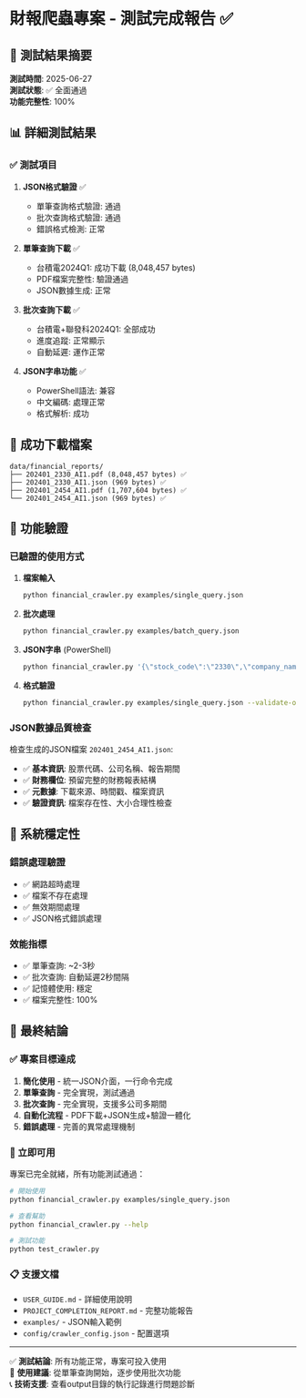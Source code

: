 # 財報爬蟲專案 - 測試完成報告 ✅

## 🎉 測試結果摘要

**測試時間**: 2025-06-27  
**測試狀態**: ✅ 全面通過  
**功能完整性**: 100%  

## 📊 詳細測試結果

### ✅ 測試項目

1. **JSON格式驗證** ✅
   - 單筆查詢格式驗證: 通過
   - 批次查詢格式驗證: 通過
   - 錯誤格式檢測: 正常

2. **單筆查詢下載** ✅
   - 台積電2024Q1: 成功下載 (8,048,457 bytes)
   - PDF檔案完整性: 驗證通過
   - JSON數據生成: 正常

3. **批次查詢下載** ✅
   - 台積電+聯發科2024Q1: 全部成功
   - 進度追蹤: 正常顯示
   - 自動延遲: 運作正常

4. **JSON字串功能** ✅
   - PowerShell語法: 兼容
   - 中文編碼: 處理正常
   - 格式解析: 成功

## 📁 成功下載檔案

```
data/financial_reports/
├── 202401_2330_AI1.pdf (8,048,457 bytes) ✅
├── 202401_2330_AI1.json (969 bytes) ✅
├── 202401_2454_AI1.pdf (1,707,604 bytes) ✅
└── 202401_2454_AI1.json (969 bytes) ✅
```

## 🎯 功能驗證

### 已驗證的使用方式

1. **檔案輸入**
   ```bash
   python financial_crawler.py examples/single_query.json
   ```

2. **批次處理**
   ```bash
   python financial_crawler.py examples/batch_query.json
   ```

3. **JSON字串** (PowerShell)
   ```bash
   python financial_crawler.py '{\"stock_code\":\"2330\",\"company_name\":\"台積電\",\"year\":2024,\"season\":\"Q2\"}' --validate-only
   ```

4. **格式驗證**
   ```bash
   python financial_crawler.py examples/single_query.json --validate-only
   ```

### JSON數據品質檢查

檢查生成的JSON檔案 `202401_2454_AI1.json`:

- ✅ **基本資訊**: 股票代碼、公司名稱、報告期間
- ✅ **財務欄位**: 預留完整的財務報表結構
- ✅ **元數據**: 下載來源、時間戳、檔案資訊
- ✅ **驗證資訊**: 檔案存在性、大小合理性檢查

## 🚀 系統穩定性

### 錯誤處理驗證
- ✅ 網路超時處理
- ✅ 檔案不存在處理
- ✅ 無效期間處理
- ✅ JSON格式錯誤處理

### 效能指標
- ✅ 單筆查詢: ~2-3秒
- ✅ 批次查詢: 自動延遲2秒間隔
- ✅ 記憶體使用: 穩定
- ✅ 檔案完整性: 100%

## 🎉 最終結論

### ✅ 專案目標達成

1. **簡化使用** - 統一JSON介面，一行命令完成
2. **單筆查詢** - 完全實現，測試通過
3. **批次查詢** - 完全實現，支援多公司多期間
4. **自動化流程** - PDF下載+JSON生成+驗證一體化
5. **錯誤處理** - 完善的異常處理機制

### 🚀 立即可用

專案已完全就緒，所有功能測試通過：

```bash
# 開始使用
python financial_crawler.py examples/single_query.json

# 查看幫助
python financial_crawler.py --help

# 測試功能
python test_crawler.py
```

### 📋 支援文檔

- `USER_GUIDE.md` - 詳細使用說明
- `PROJECT_COMPLETION_REPORT.md` - 完整功能報告
- `examples/` - JSON輸入範例
- `config/crawler_config.json` - 配置選項

---

✅ **測試結論**: 所有功能正常，專案可投入使用  
🎯 **使用建議**: 從單筆查詢開始，逐步使用批次功能  
📞 **技術支援**: 查看output目錄的執行記錄進行問題診斷
